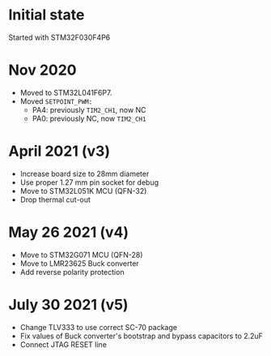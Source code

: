 # Initial state

Started with STM32F030F4P6

# Nov 2020

* Moved to STM32L041F6P7.
* Moved `SETPOINT_PWM:`
  * PA4: previously `TIM2_CH1`, now NC
  * PA0: previously NC, now `TIM2_CH1`

# April 2021 (v3)

 * Increase board size to 28mm diameter
 * Use proper 1.27 mm pin socket for debug
 * Move to STM32L051K MCU (QFN-32)
 * Drop thermal cut-out

# May 26 2021 (v4)

 * Move to STM32G071 MCU (QFN-28)
 * Move to LMR23625 Buck converter
 * Add reverse polarity protection

# July 30 2021 (v5)

 * Change TLV333 to use correct SC-70 package
 * Fix values of Buck converter's bootstrap and bypass capacitors to 2.2uF
 * Connect JTAG RESET line
